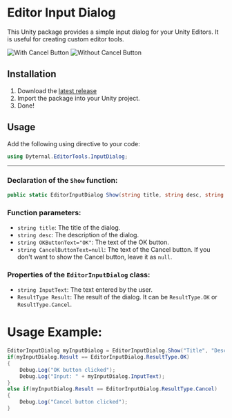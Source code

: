 # Editor Input Dialog

This Unity package provides a simple input dialog for your Unity Editors. It is useful for creating custom editor tools.

![With Cancel Button](https://i.hizliresim.com/pcaz29f.png)
![Without Cancel Button](https://i.hizliresim.com/68tpj2w.png)


## Installation

1. Download the [latest release](https://github.com/dyternal/editor-input-dialog/releases)
2. Import the package into your Unity project.
3. Done!

## Usage

Add the following using directive to your code:
```csharp
using Dyternal.EditorTools.InputDialog;
```

<hr>

### Declaration of the `Show` function:
```csharp
public static EditorInputDialog Show(string title, string desc, string OKButtonText = "OK", string CancelButtonText = null)
```

### Function parameters:

- `string title`: The title of the dialog.
- `string desc`: The description of the dialog.
- `string OKButtonText="OK"`: The text of the OK button.
- `string CancelButtonText=null`: The text of the Cancel button. If you don't want to show the Cancel button, leave it as `null`.

### Properties of the `EditorInputDialog` class:

- `string InputText`: The text entered by the user.
- `ResultType Result`: The result of the dialog. It can be `ResultType.OK` or `ResultType.Cancel`.

# Usage Example:
```csharp
EditorInputDialog myInputDialog = EditorInputDialog.Show("Title", "Description", "OK", "Cancel");
if(myInputDialog.Result == EditorInputDialog.ResultType.OK)
{
    Debug.Log("OK button clicked");
    Debug.Log("Input: " + myInputDialog.InputText);
}
else if(myInputDialog.Result == EditorInputDialog.ResultType.Cancel)
{
    Debug.Log("Cancel button clicked");
}
```
